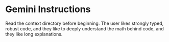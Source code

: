 # Gemini Instructions

Read the context directory before beginning. The user likes strongly typed, robust code, and they like to deeply understand the math behind code, and they like long explanations.
